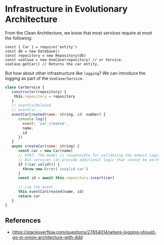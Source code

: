 # Infrastructure in Evolutionary Architecture

From the Clean Architecture, we know that most services require at most the following:

```
const { Car } = require('entity')
const db = new Datebase()
const repository = new Repository(db)
const useCase = new UseCase(repository) // or Service.
useCase.getCar() // Returns the car entity.
```

But how about other infrastructure like `logging`? We can introduce the logging as part of the `UseCase/Service`. 

```js
class CarService {
   constructor(repository) {
    this.repository = repository
   }
   // eventCarDeleted
   // eventCar...
   eventCarCreated(name: string, id: number) {
      console.log({
        event: 'car_created',
        name,
        id
      })
   }
   async createCar(name: string) {
      const car = new Car(name)
      // HINT: The model is responsible for validating the domain logic. 
      // But services can provide additional logic that cannot be performed at the model level.
      if (!car.valid()) {
        throw new Error('invalid car')
      }
      const id = await this.repository.insert(car)
      
      // Log the event.
      this.eventCarCreated(name, id)
      return car
   }
}
```

## References
- https://stackoverflow.com/questions/27654014/where-logging-should-go-in-onion-architecture-with-ddd
